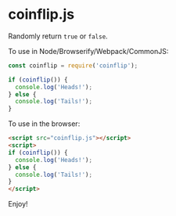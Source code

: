 # coinflip.js

Randomly return `true` or `false`.

To use in Node/Browserify/Webpack/CommonJS:

```js
const coinflip = require('coinflip');

if (coinflip()) {
  console.log('Heads!');
} else {
  console.log('Tails!');
}
```

To use in the browser:

```html
<script src="coinflip.js"></script>
<script>
if (coinflip()) {
  console.log('Heads!');
} else {
  console.log('Tails!');
}
</script>
```

Enjoy!

